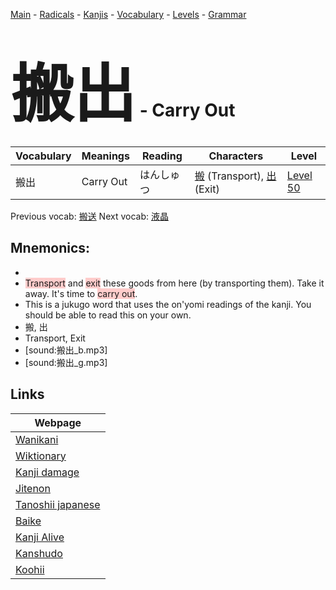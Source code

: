 <style> bigfont {font-size: 100px}</style>
[Main](../README.md) -
[Radicals](../radicals.md) -
[Kanjis](../kanjis.md) -
[Vocabulary](../vocabulary.md) -
[Levels](../levels.md) -
[Grammar](../grammar.md)
# <bigfont> 搬出</bigfont> - Carry Out 

| Vocabulary | Meanings | Reading | Characters | Level |
| --- | --- | --- | --- | --- |
| 搬出 | Carry Out | はんしゅつ |  [搬](../kanjis/搬.md) (Transport), [出](../kanjis/出.md) (Exit) | [Level 50](../levels/wk_level50.md) |

Previous vocab: [搬送](搬送.md) Next vocab: [液晶](液晶.md) 

## Mnemonics:

* 
* <span style="background-color:#ffcccb"> Transport</span> and <span style="background-color:#ffcccb"> exit</span> these goods from here (by transporting them). Take it away. It's time to <span style="background-color:#ffcccb"> carry out</span>.
* This is a jukugo word that uses the on'yomi readings of the kanji. You should be able to read this on your own.
* 搬, 出
* Transport, Exit
* [sound:搬出_b.mp3]
* [sound:搬出_g.mp3]


## Links 

| Webpage |
| --- |
| [Wanikani          ](https://www.wanikani.com/kanji/搬出) |
| [Wiktionary        ](https://en.wiktionary.org/wiki/搬出) |
| [Kanji damage      ](http://www.kanjidamage.com/kanji/search?utf8=✓&q=搬出) |
| [Jitenon           ](https://jitenon.com/kanji/搬出) |
| [Tanoshii japanese ](https://www.tanoshiijapanese.com/dictionary/kanji.cfm?k=搬出) |
| [Baike             ](https://baike.baidu.com/item/搬出) |
| [Kanji Alive       ](https://app.kanjialive.com/搬出) |
| [Kanshudo          ](https://www.kanshudo.com/searchmn?q=搬出) |
| [Koohii            ](https://kanji.koohii.com/study/kanji/搬出) |
